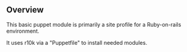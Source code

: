 Overview
--------

This basic puppet module is primarily a site profile for 
  a Ruby-on-rails environment.

It uses r10k via a "Puppetfile" to install needed modules.